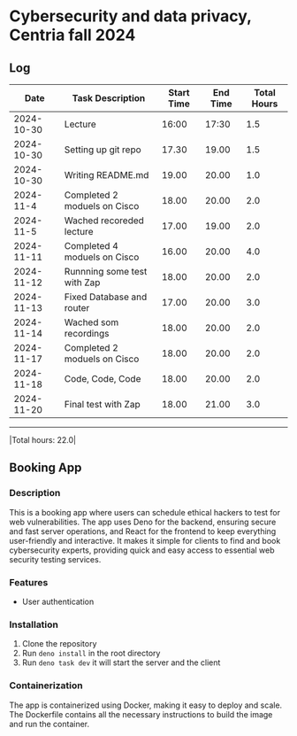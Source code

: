 # Cybersecurity and data privacy, Centria fall 2024

## Log

| Date       | Task Description                   | Start Time | End Time | Total Hours |
|------------|------------------------------------|------------|----------|-------------|
| 2024-10-30 | Lecture                            | 16:00      | 17:30    | 1.5         |
| 2024-10-30 | Setting up git repo                | 17.30      | 19.00    | 1.5         |
| 2024-10-30 | Writing README.md                  | 19.00      | 20.00    | 1.0         |
| 2024-11-4  | Completed 2 moduels on Cisco       | 18.00      | 20.00    | 2.0         |
| 2024-11-5  | Wached recoreded lecture           | 17.00      | 19.00    | 2.0         |
| 2024-11-11 | Completed 4 moduels on Cisco       | 16.00      | 20.00    | 4.0         |
| 2024-11-12 | Runnning some test with Zap        | 18.00      | 20.00    | 2.0         |
| 2024-11-13 | Fixed Database and router          | 17.00      | 20.00    | 3.0         |
| 2024-11-14 | Wached som recordings              | 18.00      | 20.00    | 2.0         |
| 2024-11-17 | Completed 2 moduels on Cisco       | 18.00      | 20.00    | 2.0         |
| 2024-11-18 | Code, Code, Code                   | 18.00      | 20.00    | 2.0         |
| 2024-11-20 | Final test with Zap                | 18.00      | 21.00    | 3.0         |
__________________________________________________________________________________________
|Total hours: 22.0|

## Booking App

### Description
This is a booking app where users can schedule ethical hackers to test for web vulnerabilities. The app uses Deno for the backend, ensuring secure and fast server operations, and React for the frontend to keep everything user-friendly and interactive. It makes it simple for clients to find and book cybersecurity experts, providing quick and easy access to essential web security testing services.

### Features
- User authentication


### Installation
1. Clone the repository
2. Run `deno install` in the root directory
3. Run `deno task dev` it will start the server and the client

### Containerization
The app is containerized using Docker, making it easy to deploy and scale. The Dockerfile contains all the necessary instructions to build the image and run the container.